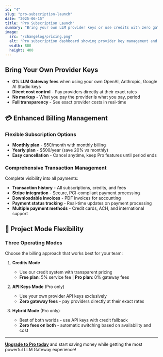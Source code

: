 ```yaml
---
id: "4"
slug: "pro-subscription-launch"
date: "2025-06-15"
title: "Pro Subscription Launch"
summary: "Bring your own LLM provider keys or use credits with zero gateway fees. Includes premium analytics, higher rate limits, and priority email support."
image:
  src: "/changelog/pricing.png"
  alt: "Pro subscription dashboard showing provider key management and billing controls"
  width: 800
  height: 400
---
```


## Bring Your Own Provider Keys

- **0% LLM Gateway fees** when using your own OpenAI, Anthropic, Google AI Studio keys
- **Direct cost control** - Pay providers directly at their exact rates
- **No markup** - What you pay the provider is what you pay, period
- **Full transparency** - See exact provider costs in real-time

## 💳 Enhanced Billing Management

### Flexible Subscription Options

- **Monthly plan** - $50/month with monthly billing
- **Yearly plan** - $500/year (save 20% vs monthly)
- **Easy cancellation** - Cancel anytime, keep Pro features until period ends

### Comprehensive Transaction Management

Complete visibility into all payments:

- **Transaction history** - All subscriptions, credits, and fees
- **Stripe integration** - Secure, PCI-compliant payment processing
- **Downloadable invoices** - PDF invoices for accounting
- **Payment status tracking** - Real-time updates on payment processing
- **Multiple payment methods** - Credit cards, ACH, and international support

## 🏢 Project Mode Flexibility

### Three Operating Modes

Choose the billing approach that works best for your team:

1. **Credits Mode**

   - Use our credit system with transparent pricing
   - **Free plan**: 5% service fee | **Pro plan**: 0% gateway fees

2. **API Keys Mode** (Pro only)

   - Use your own provider API keys exclusively
   - **Zero gateway fees** - pay providers directly at their exact rates

3. **Hybrid Mode** (Pro only)
   - Best of both worlds - use API keys with credit fallback
   - **Zero fees on both** - automatic switching based on availability and cost

---

**[Upgrade to Pro today](/dashboard/settings/billing)** and start saving money while getting the most powerful LLM Gateway experience!
